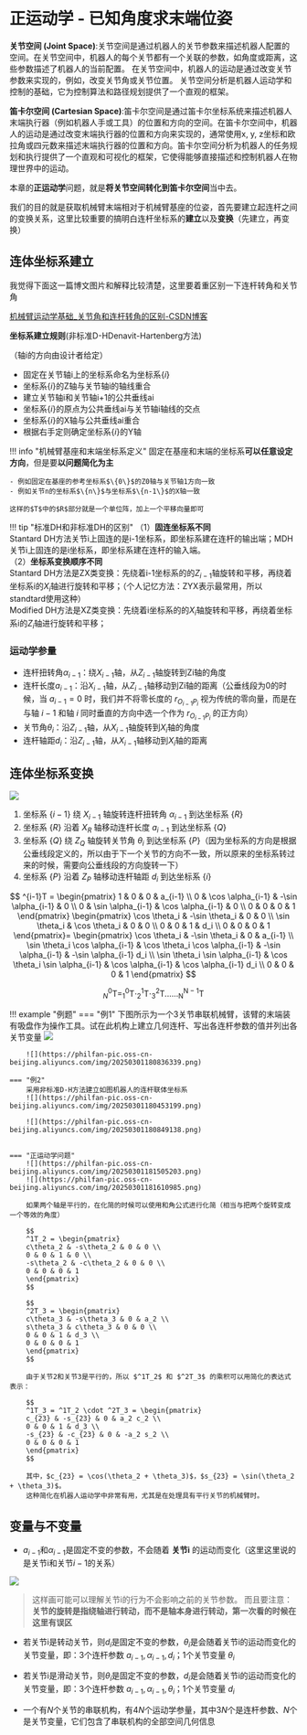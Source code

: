 # 正运动学 - 已知角度求末端位姿



**关节空间 (Joint Space)**:关节空间是通过机器人的关节参数来描述机器人配置的空间。在关节空间中，机器人的每个关节都有一个关联的参数，如角度或距离，这些参数描述了机器人的当前配置。
在关节空间中，机器人的运动是通过改变关节参数来实现的，例如，改变关节角或关节位置。
关节空间分析是机器人运动学和控制的基础，它为控制算法和路径规划提供了一个直观的框架。

**笛卡尔空间 (Cartesian Space)**:笛卡尔空间是通过笛卡尔坐标系统来描述机器人末端执行器（例如机器人手或工具）的位置和方向的空间。在笛卡尔空间中，机器人的运动是通过改变末端执行器的位置和方向来实现的，通常使用x, y, z坐标和欧拉角或四元数来描述末端执行器的位置和方向。笛卡尔空间分析为机器人的任务规划和执行提供了一个直观和可视化的框架，它使得能够直接描述和控制机器人在物理世界中的运动。

本章的**正运动学**问题，就是**将关节空间转化到笛卡尔空间**当中去。

我们的目的就是获取机械臂末端相对于机械臂基座的位姿，首先要建立起连杆之间的变换关系，这里比较重要的搞明白连杆坐标系的**建立**以及**变换**（先建立，再变换）


## 连体坐标系建立
我觉得下面这一篇博文图片和解释比较清楚，这里要着重区别一下连杆转角和关节角

[机械臂运动学基础\_关节角和连杆转角的区别-CSDN博客](https://blog.csdn.net/qq_38962956/article/details/124851477)




**坐标系建立规则**(非标准D-HDenavit-Hartenberg方法)

（轴i的方向由设计者给定）
- 固定在关节轴i上的坐标系命名为坐标系$\{i\}$
- 坐标系$\{i\}$的Z轴与关节轴i的轴线重合
- 建立关节轴i和关节轴i+1的公共垂线ai
- 坐标系$\{i\}$的原点为公共垂线ai与关节轴i轴线的交点
- 坐标系$\{i\}$的X轴与公共垂线ai重合
- 根据右手定则确定坐标系$\{i\}$的Y轴

!!! info "机械臂基座和末端坐标系定义"
    固定在基座和末端的坐标系**可以任意设定方向**，但是要**以问题简化为主**
    
    - 例如固定在基座的参考坐标系$\{0\}$的Z0轴与关节轴1方向一致
    - 例如关节n的坐标系$\{n\}$与坐标系$\{n-1\}$的X轴一致

    这样的$T$中的$R$部分就是一个单位阵，加上一个平移向量即可


!!! tip "标准DH和非标准DH的区别"
    （1）**固连坐标系不同** <br>
    Stantard DH方法关节i上固连的是i-1坐标系，即坐标系建在连杆的输出端；MDH关节i上固连的是i坐标系，即坐标系建在连杆的输入端。<br>
    （2）**坐标系变换顺序不同** <br>
    Stantard DH方法是ZX类变换：先绕着i-1坐标系的的$Z_{i-1}$轴旋转和平移，再绕着坐标系i的$X_i$轴进行旋转和平移；（个人记忆方法：ZYX表示最常用，所以standtard使用这种）<br>
    Modified DH方法是XZ类变换：先绕着i坐标系的的$X_i$轴旋转和平移，再绕着坐标系i的$Z_i$轴进行旋转和平移；




### 运动学参量

- 连杆扭转角$\alpha_{i-1}$：绕$X_{i-1}$轴，从$Z_{i-1}$轴旋转到Zi轴的角度
- 连杆长度$a_{i-1}$：沿$X_{i-1}$轴，从$Z_{i-1}$轴移动到Zi轴的距离（公垂线段为0的时候，当 $a_{i-1} = 0$ 时，我们并不将零长度的 $r_{O_{i-1}P_i}$ 视为传统的零向量，而是在与轴 $i-1$ 和轴 $i$ 同时垂直的方向中选一个作为 $r_{O_{i-1}P_i}$ 的正方向）
- 关节角$\theta_i$：沿$Z_{i-1}$轴，从$X_{i-1}$轴旋转到$X_i$轴的角度
- 连杆轴距$d_i$：沿$Z_{i-1}$轴，从$X_{i-1}$轴移动到$X_i$轴的距离

## 连体坐标系变换

![](https://philfan-pic.oss-cn-beijing.aliyuncs.com/img/20250301174641450.png)

1. 坐标系 $\{i-1\}$ 绕 $X_{i-1}$ 轴旋转连杆扭转角 $\alpha_{i-1}$ 到达坐标系 $\{R\}$
2. 坐标系 $\{R\}$ 沿着 $X_R$ 轴移动连杆长度 $a_{i-1}$ 到达坐标系 $\{Q\}$
3. 坐标系 $\{Q\}$ 绕 $Z_Q$ 轴旋转关节角 $\theta_i$ 到达坐标系 $\{P\}$（因为坐标系的方向是根据公垂线段定义的，所以由于下一个关节的方向不一致，所以原来的坐标系转过来的时候，需要向公垂线段的方向旋转一下）
4. 坐标系 $\{P\}$ 沿着 $Z_P$ 轴移动连杆轴距 $d_i$ 到达坐标系 $\{i\}$


$$
^{i-1}T = \begin{pmatrix}
1 & 0 & 0 & a_{i-1} \\
0 & \cos \alpha_{i-1} & -\sin \alpha_{i-1} & 0 \\
0 & \sin \alpha_{i-1} & \cos \alpha_{i-1} & 0 \\
0 & 0 & 0 & 1
\end{pmatrix}
\begin{pmatrix}
\cos \theta_i & -\sin \theta_i & 0 & 0 \\
\sin \theta_i & \cos \theta_i & 0 & 0 \\
0 & 0 & 1 & d_i \\
0 & 0 & 0 & 1
\end{pmatrix}= \begin{pmatrix}
\cos \theta_i & -\sin \theta_i & 0 & a_{i-1} \\
\sin \theta_i \cos \alpha_{i-1} & \cos \theta_i \cos \alpha_{i-1} & -\sin \alpha_{i-1} & -\sin \alpha_{i-1} d_i \\
\sin \theta_i \sin \alpha_{i-1} & \cos \theta_i \sin \alpha_{i-1} & \cos \alpha_{i-1} & \cos \alpha_{i-1} d_i \\
0 & 0 & 0 & 1
\end{pmatrix}
$$

$$
^0_N\mathrm{T}=_1^0  \mathrm{T}\cdot_2^1  \mathrm{T}\cdot_3^2  \mathrm{T}......_\mathrm{N}^{\mathrm{N}-1}\mathrm{T}
$$


!!! example "例题"
    === "例1"
        下图所示为一个3关节串联机械臂，该臂的末端装有吸盘作为操作工具。试在此机构上建立几何连杆、写出各连杆参数的值并列出各关节变量
        ![](https://philfan-pic.oss-cn-beijing.aliyuncs.com/img/20250301175836744.png)

        ![](https://philfan-pic.oss-cn-beijing.aliyuncs.com/img/20250301180836339.png)

    === "例2"
        采用非标准D-H方法建立如图机器人的连杆联体坐标系
        ![](https://philfan-pic.oss-cn-beijing.aliyuncs.com/img/20250301180453199.png)

        ![](https://philfan-pic.oss-cn-beijing.aliyuncs.com/img/20250301180849138.png)


    === "正运动学问题"
        ![](https://philfan-pic.oss-cn-beijing.aliyuncs.com/img/20250301181505203.png)
        ![](https://philfan-pic.oss-cn-beijing.aliyuncs.com/img/20250301181610985.png)

        如果两个轴是平行的，在化简的时候可以使用和角公式进行化简（相当与把两个旋转变成一个等效的角度）

        $$
        ^1T_2 = \begin{pmatrix}
        c\theta_2 & -s\theta_2 & 0 & 0 \\
        0 & 0 & 1 & 0 \\
        -s\theta_2 & -c\theta_2 & 0 & 0 \\
        0 & 0 & 0 & 1
        \end{pmatrix}
        $$

        $$
        ^2T_3 = \begin{pmatrix}
        c\theta_3 & -s\theta_3 & 0 & a_2 \\
        s\theta_3 & c\theta_3 & 0 & 0 \\
        0 & 0 & 1 & d_3 \\
        0 & 0 & 0 & 1
        \end{pmatrix}
        $$

        由于关节2和关节3是平行的，所以 $^1T_2$ 和 $^2T_3$ 的乘积可以用简化的表达式表示：

        $$
        ^1T_3 = ^1T_2 \cdot ^2T_3 = \begin{pmatrix}
        c_{23} & -s_{23} & 0 & a_2 c_2 \\
        0 & 0 & 1 & d_3 \\
        -s_{23} & -c_{23} & 0 & -a_2 s_2 \\
        0 & 0 & 0 & 1
        \end{pmatrix}
        $$

        其中，$c_{23} = \cos(\theta_2 + \theta_3)$，$s_{23} = \sin(\theta_2 + \theta_3)$。
        这种简化在机器人运动学中非常有用，尤其是在处理具有平行关节的机械臂时。


## 变量与不变量
- $a_{i-1}$和$\alpha_{i-1}$是固定不变的参数，不会随着 **关节i** 的运动而变化（这里这里说的是关节i和关节$i-1$的关系）

![](https://philfan-pic.oss-cn-beijing.aliyuncs.com/img/20250301190411843.png)
> 这样画可能可以理解关节i的行为不会影响之前的关节参数。
> 而且要注意：**关节的旋转是指绕轴进行转动，而不是轴本身进行转动，第一次看的时候在这里有误区**


- 若关节i是转动关节，则$d_i$是固定不变的参数，$\theta_i$是会随着关节i的运动而变化的关节变量，即：3个连杆参数 $a_{i-1}, \alpha_{i-1}, d_i$；1个关节变量 $\theta_i$
- 若关节i是滑动关节，则$\theta_i$是固定不变的参数，$d_i$是会随着关节i的运动而变化的关节变量，即：3个连杆参数 $a_{i-1}, \alpha_{i-1}, \theta_i$；1个关节变量 $d_i$

- 一个有$N$个关节的串联机构，有$4N$个运动学参量，其中$3N$个是连杆参数、$N$个是关节变量，它们包含了串联机构的全部空间几何信息
